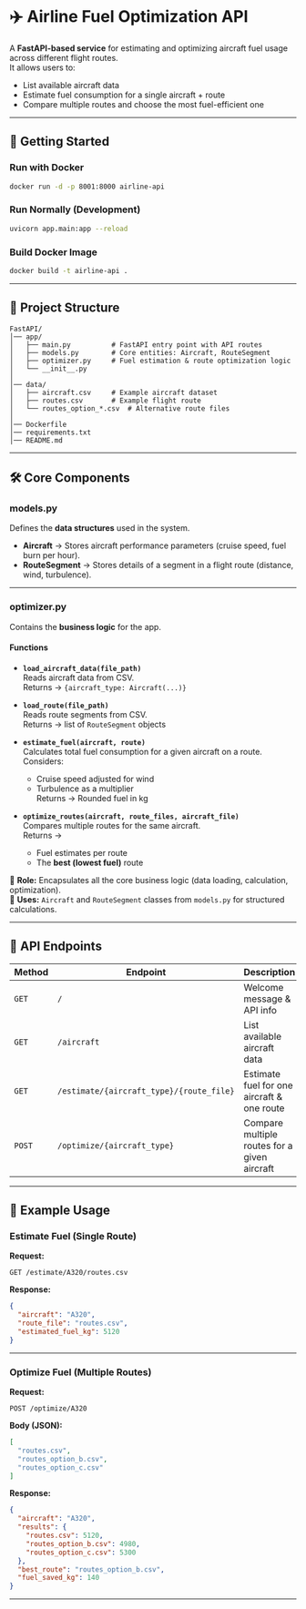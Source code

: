 # ✈️ Airline Fuel Optimization API

A **FastAPI-based service** for estimating and optimizing aircraft fuel usage across different flight routes.  
It allows users to:  
- List available aircraft data  
- Estimate fuel consumption for a single aircraft + route  
- Compare multiple routes and choose the most fuel-efficient one  

---

## 🚀 Getting Started

### Run with Docker
```bash
docker run -d -p 8001:8000 airline-api
```

### Run Normally (Development)
```bash
uvicorn app.main:app --reload
```

### Build Docker Image
```bash
docker build -t airline-api .
```

---

## 📂 Project Structure

```
FastAPI/
│── app/
│   ├── main.py          # FastAPI entry point with API routes
│   ├── models.py        # Core entities: Aircraft, RouteSegment
│   ├── optimizer.py     # Fuel estimation & route optimization logic
│   └── __init__.py
│
│── data/
│   ├── aircraft.csv     # Example aircraft dataset
│   ├── routes.csv       # Example flight route
│   └── routes_option_*.csv  # Alternative route files
│
│── Dockerfile
│── requirements.txt
│── README.md
```

---

## 🛠️ Core Components

### **models.py**
Defines the **data structures** used in the system.

- **Aircraft** → Stores aircraft performance parameters (cruise speed, fuel burn per hour).  
- **RouteSegment** → Stores details of a segment in a flight route (distance, wind, turbulence).

---

### **optimizer.py**
Contains the **business logic** for the app.

#### Functions

- **`load_aircraft_data(file_path)`**  
  Reads aircraft data from CSV.  
  Returns → `{aircraft_type: Aircraft(...)}`
  
- **`load_route(file_path)`**  
  Reads route segments from CSV.  
  Returns → list of `RouteSegment` objects  

- **`estimate_fuel(aircraft, route)`**  
  Calculates total fuel consumption for a given aircraft on a route.  
  Considers:  
  - Cruise speed adjusted for wind  
  - Turbulence as a multiplier  
  Returns → Rounded fuel in kg  

- **`optimize_routes(aircraft, route_files, aircraft_file)`**  
  Compares multiple routes for the same aircraft.  
  Returns →  
  - Fuel estimates per route  
  - The **best (lowest fuel)** route  

🔹 **Role:** Encapsulates all the core business logic (data loading, calculation, optimization).  
🔹 **Uses:** `Aircraft` and `RouteSegment` classes from `models.py` for structured calculations.  

---

## 📖 API Endpoints

| Method | Endpoint | Description |
|--------|----------|-------------|
| `GET`  | `/` | Welcome message & API info |
| `GET`  | `/aircraft` | List available aircraft data |
| `GET`  | `/estimate/{aircraft_type}/{route_file}` | Estimate fuel for one aircraft & one route |
| `POST` | `/optimize/{aircraft_type}` | Compare multiple routes for a given aircraft |

---

## 🔎 Example Usage

### Estimate Fuel (Single Route)
**Request:**  
```
GET /estimate/A320/routes.csv
```

**Response:**  
```json
{
  "aircraft": "A320",
  "route_file": "routes.csv",
  "estimated_fuel_kg": 5120
}
```

---

### Optimize Fuel (Multiple Routes)
**Request:**  
```
POST /optimize/A320
```

**Body (JSON):**
```json
[
  "routes.csv",
  "routes_option_b.csv",
  "routes_option_c.csv"
]
```

**Response:**  
```json
{
  "aircraft": "A320",
  "results": {
    "routes.csv": 5120,
    "routes_option_b.csv": 4980,
    "routes_option_c.csv": 5300
  },
  "best_route": "routes_option_b.csv",
  "fuel_saved_kg": 140
}
```

---

